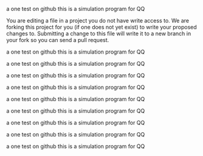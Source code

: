 a one test on github
this is a simulation program for QQ

You are editing a file in a project you do not have write access to. We are forking this project for you (if one does not yet exist) to write your proposed changes to. Submitting a change to this file will write it to a new branch in your fork so you can send a pull request.

 
a one test on github
this is a simulation program for QQ



 
a one test on github
this is a simulation program for QQ



 
a one test on github
this is a simulation program for QQ



 
a one test on github
this is a simulation program for QQ



 
a one test on github
this is a simulation program for QQ



 
a one test on github
this is a simulation program for QQ



 
a one test on github
this is a simulation program for QQ



 
a one test on github
this is a simulation program for QQ



 
a one test on github
this is a simulation program for QQ



 
